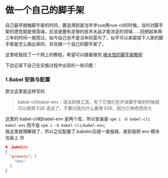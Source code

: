# 做一个自己的脚手架    
  自己最早接触脚手架的时间，要追溯到是当年学vue用vue-cli的时候。当时对脚手架的感觉就是很高端，应该是要有足够的技术水品才能涉足的领域......回想起来两三年的时间一晃而过，如今自己也不是当年的菜鸟了，似乎可以来窥探下人家的脚手架是怎么搞出来的，并且搞一个自己的脚手架了。    

  这里呢我找了一个网上的教程，希望可以跟着做完 [接水怪的脚手架教程](https://mp.weixin.qq.com/s/4HeDZW5ND6-7wHny0J1TQw)    

  下边记录下自己在实施过程中出现的一些问题：    

### 1.Babel 安装与配置
  <!-- ![babel图片](~@imgs/bebel.png) -->
  <!-- <img :src="$withBase('imgs/bebel.png')" /> -->
  原文这里是这样写的    
  >   babel-cli/babel-env：语法转换工具，有了它我们在开发脚手架的时候就可以使用 ES6 语法了，不要问我为什么要用 ES6，因为它神奇而伟大    

  这里的 babel-cli和babel-env 是两个库，所以安装是 `npm i -D babel-cli babel-env` 而不是 `npm i -D babel-cli/babel-env`;    
  我这里就理解错了，所以之后配置了.babelrc后就一直报错，直到我把 env 模块也装上 😓    
  ```json       
  # .babelrc
  {
    "presets": [
      "env"
    ]
  } 
  ```
